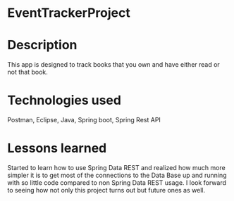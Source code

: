 # EventTrackerProject


# Description
This app is designed to track books that you own and have either read or not that book. 

# Technologies used
Postman, Eclipse, Java, Spring boot, Spring Rest API

# Lessons learned
Started to learn how to use Spring Data REST and realized how much more simpler it is to get most of the connections to the Data Base up and running with so little code compared to non Spring Data REST usage. I look forward to seeing how not only this project turns out but future ones as well.
